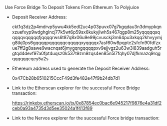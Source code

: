 Use Force Bridge To Deposit Tokens From Ethereum To Polyjuice


  - Deposit Receiver Address:
    
      ckt1q3dz2p4mdrvp5ywu4kk5edl2uc4p03puvx07g7kgqdau3n3dmypkqnxzuefxyp9wdghglncj77k5wt6p59sx6kukyjlwh5s467qgp8m25yqqqqqsqqqqqvqqqqqfjqqqqrws6t87q8x06u9e99jcvusckj3m64pu3xkqq2khvyymjg8tkj0ps6gqqqqpqqqqqqcqqqqqxyqqqqx7asf60w8pqpte2sfcfn90fdfzxue7ff2g8sawe9wacnqat6jmygqngqqqqpxv9ejjvgz2u63w3l839aadguh5rgtqd4devf97a0fpt4uqsz0k537t9zm9zqs4en85n5l7fqhy07djfkmazq9rqgqqqqqqcqey5a2s


  - Ethereum address used to generate the Deposit Receiver Address:
  
    0x47Cb28b6510215CccF49d3fe482e47f9b24db7d1

- Link to the Etherscan explorer for the successful Force Bridge transaction:

    https://rinkeby.etherscan.io/tx/0x87854ec0bac6e945217f9876e4a31df2ceb0a93a4735d3d5ee35024a1f413f89


- Link to the Nervos explorer for the successful Force bridge transaction:
    
    
